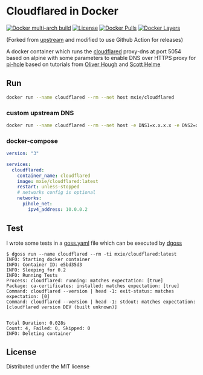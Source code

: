 # Cloudflared in Docker

[![Docker multi-arch build](https://github.com/zmingxie/dockerfile-cloudflared/workflows/docker-buildx-push/badge.svg?branch=master&event=push)](https://github.com/zmingxie/dockerfile-cloudflared/actions?query=workflow%3Adocker-buildx-push)
[![License](https://img.shields.io/badge/license-MIT-blue.svg)](https://opensource.org/licenses/MIT)
[![Docker Pulls](https://img.shields.io/docker/pulls/mxie/cloudflared.svg)](https://hub.docker.com/r/mxie/cloudflared/)
[![Docker Layers](https://images.microbadger.com/badges/image/mxie/cloudflared:latest.svg)](https://microbadger.com/images/mxie/cloudflared:latest)

(Forked from [upstream](https://github.com/visibilityspots/dockerfile-cloudflared) and modified to use Github Action for releases)

A docker container which runs the [cloudflared](https://developers.cloudflare.com/1.1.1.1/dns-over-https/cloudflared-proxy/) proxy-dns at port 5054 based on alpine with some parameters to enable DNS over HTTPS proxy for [pi-hole](https://pi-hole.net/) based on tutorials from [Oliver Hough](https://oliverhough.cloud/blog/configure-pihole-with-dns-over-https/) and [Scott Helme](https://scotthelme.co.uk/securing-dns-across-all-of-my-devices-with-pihole-dns-over-https-1-1-1-1/)

## Run

```bash
docker run --name cloudflared --rm --net host mxie/cloudflared
```

### custom upstream DNS

```bash
docker run --name cloudflared --rm --net host -e DNS1=x.x.x.x -e DNS2=x.x.x.x mxie/cloudflared
```

### docker-compose

```yaml
version: "3"

services:
  cloudflared:
    container_name: cloudflared
    image: mxie/cloudflared:latest
    restart: unless-stopped
    # networks config is optional
    networks:
      pihole_net:
        ipv4_address: 10.0.0.2
```

## Test

I wrote some tests in a [goss.yaml](./goss.yaml) file which can be executed by [dgoss](https://github.com/aelsabbahy/goss/tree/master/extras/dgoss)

```
$ dgoss run --name cloudflared --rm -ti mxie/cloudflared:latest
INFO: Starting docker container
INFO: Container ID: e5bd35d3
INFO: Sleeping for 0.2
INFO: Running Tests
Process: cloudflared: running: matches expectation: [true]
Package: ca-certificates: installed: matches expectation: [true]
Command: cloudflared --version | head -1: exit-status: matches expectation: [0]
Command: cloudflared --version | head -1: stdout: matches expectation: [cloudflared version DEV (built unknown)]


Total Duration: 0.028s
Count: 4, Failed: 0, Skipped: 0
INFO: Deleting container
```

## License
Distributed under the MIT license
